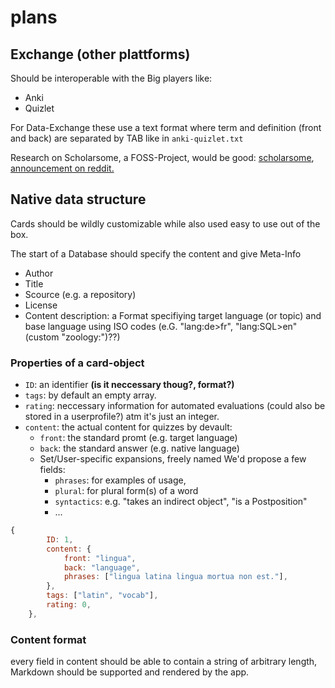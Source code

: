 # plans

## Exchange (other plattforms)

Should be interoperable with the Big players like:

-   Anki
-   Quizlet

For Data-Exchange these use a text format where term and definition (front and back) are separated by TAB like in `anki-quizlet.txt`

Research on Scholarsome, a FOSS-Project, would be good:
[scholarsome](https://scholarsome.com/),
[announcement on reddit.](https://www.reddit.com/r/opensource/comments/14azw6d/an_open_source_flashcard_studying_system/)

## Native data structure

Cards should be wildly customizable while also used easy to use out of the box.

The start of a Database should specify the content and give Meta-Info

-   Author
-   Title
-   Scource (e.g. a repository)
-   License
-   Content description: a Format specifiying target language (or topic) and base language using ISO codes (e.G. "lang:de>fr", "lang:SQL>en"(custom "zoology:")??)

### Properties of a card-object

-   `ID`: an identifier **(is it neccessary thoug?, format?)**
-   `tags`: by default an empty array.
-   `rating`: neccessary information for automated evaluations (could also be stored in a userprofile?) atm it's just an integer.
-   `content`: the actual content for quizzes by devault:
    -   `front`: the standard promt (e.g. target language)
    -   `back`: the standard answer (e.g. native language)
    -   Set/User-specific expansions, freely named We'd propose a few fields:
        -   `phrases`: for examples of usage,
        -   `plural`: for plural form(s) of a word
        -   `syntactics`: e.g. "takes an indirect object", "is a Postposition"
        -   ...

```javascript
{
        ID: 1,
        content: {
            front: "lingua",
            back: "language",
            phrases: ["lingua latina lingua mortua non est."],
        },
        tags: ["latin", "vocab"],
        rating: 0,
    },
```

### Content format

every field in content should be able to contain a string of arbitrary length, Markdown should be supported and rendered by the app.
